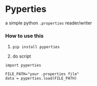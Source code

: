 # Pyperties

a simple python `.properties` reader/writer

### How to use this
1. `pip install pyperties` 

2. do script
```shell
import pyperties

FILE_PATH="your .properties file"
data = pyperties.load(FILE_PATH)

```
